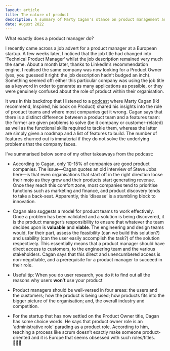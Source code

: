 ```yaml
---
layout: article
title: The nature of product
description: A summary of Marty Cagan's stance on product management and how to be a more product-led organisation
date: August 2022
---
```


What exactly does a product manager do?

I recently came across a job advert for a product manager at a European startup. A few weeks later, I noticed that the job title had changed into ‘Technical Product Manager‘ whilst the job description remained very much the same. About a month later, thanks to LinkedIn’s recommendation engine, I realised the same company was now looking for a Product Owner (yes, you guessed it right: the job description hadn’t budged an inch). Something seemed off: either this particular company was using the job title as a keyword in order to generate as many applications as possible, or they were genuinely confused about the role of product within their organisation.

It was in this backdrop that I listened to a <a href="https://www.lennyspodcast.com/the-nature-of-product-marty-cagan-silicon-valley-product-group/#transcript" target="_blank">podcast</a> where Marty Cagan (I’d recommend, Inspired, his book on Product) shared his insights into the role of product teams and where most companies get it wrong. Cagan says that there is a distinct difference between a product team and a features team: the former are given problems to solve (be it company or customer-related) as well as the functional skills required to tackle them, whereas the latter are simply given a roadmap and a list of features to build. The number of features churned out is immaterial if they do not solve the underlying problems that the company faces.

I’ve summarised below some of my other takeaways from the podcast:


- According to Cagan, only 10-15% of companies are good product companies. The issue—Cagan quotes an old interview of Steve Jobs here—is that even organisations that start off in the right direction loose their mojo as they grow and their products start generating revenue. Once they reach this comfort zone, most companies tend to prioritise functions such as marketing and finance, and product discovery tends to take a back-seat. Apparently, this ‘disease’ is a stumbling block to innovation.


- Cagan also suggests a model for product teams to work effectively. Once a problem has been validated and a solution is being discovered, it is the product manager’s responsibility to ensure that whatever the team decides upon is **valuable** and **viable**. The engineering and design teams would, for their part, assess the feasibility (can we build this solution?) and usability (can the user easily accomplish the task?) of the solution respectively. This essentially means that a product manager should have direct access to customers, to the engineering team and the various stakeholders. Cagan says that this direct and unencumbered access is non-negotiable, and a prerequisite for a product manager to succeed in their role.

- Useful tip: When you do user research, you do it to find out all the reasons why users **won’t** use your product

- Product managers should be well-versed in four areas: the users and the customers; how the product is being used; how products fits into the bigger picture of the organisation; and, the overall industry and competition.

- For the startup that has now settled on the Product Owner title, Cagan has some choice words. He says that product owner role is an ‘administrative role’ parading as a product role. According to him, teaching a process like scrum doesn’t exactly make someone product-oriented and it is Europe that seems obsessed with such roles/titles. 🤷🏽‍♂️
